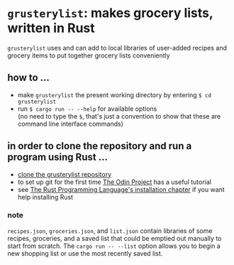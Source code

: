 # `grusterylist`: makes grocery lists, written in Rust  
`grusterylist` uses and can add to local libraries of user-added recipes and grocery items to put together grocery lists conveniently
## how to ...
- make `grusterylist` the present working directory by entering `$ cd grusterylist`  
- run `$ cargo run -- --help` for available options  
(no need to type the `$`, that's just a convention to show that these are command line interface commands)
## in order to clone the repository and run a program using Rust ...
- [clone the grusterylist repository](https://docs.github.com/en/repositories/creating-and-managing-repositories/cloning-a-repository)
- to set up git for the first time [The Odin Project](https://www.theodinproject.com/paths/foundations/courses/foundations/lessons/setting-up-git) has a useful tutorial
- see [The Rust Programming Language's installation chapter](https://doc.rust-lang.org/book/ch01-01-installation.html) if you want help installing Rust
### note
`recipes.json`, `groceries.json`, and `list.json` contain libraries of some recipes, groceries, and a saved list that could be emptied out manually to start from scratch. The `cargo run -- --list` option allows you to begin a new shopping list or use the most recently saved list.
